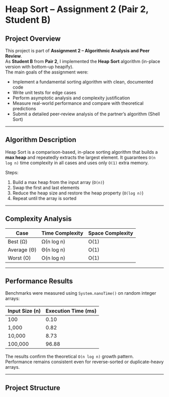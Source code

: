 #  Heap Sort – Assignment 2 (Pair 2, Student B)

##  Project Overview

This project is part of **Assignment 2 – Algorithmic Analysis and Peer Review**.  
As **Student B** from **Pair 2**, I implemented the **Heap Sort** algorithm (in-place version with bottom-up heapify).  
The main goals of the assignment were:

-  Implement a fundamental sorting algorithm with clean, documented code  
-  Write unit tests for edge cases  
-  Perform asymptotic analysis and complexity justification  
-  Measure real-world performance and compare with theoretical predictions  
-  Submit a detailed peer-review analysis of the partner’s algorithm (Shell Sort)

---

##  Algorithm Description

Heap Sort is a comparison-based, in-place sorting algorithm that builds a **max heap** and repeatedly extracts the largest element. It guarantees `O(n log n)` time complexity in all cases and uses only `O(1)` extra memory.

Steps:
1. Build a max heap from the input array (`O(n)`)
2. Swap the first and last elements
3. Reduce the heap size and restore the heap property (`O(log n)`)
4. Repeat until the array is sorted

---

##  Complexity Analysis

| Case              | Time Complexity | Space Complexity |
|-------------------|------------------|------------------|
| Best (Ω)          | Ω(n log n)       | O(1)             |
| Average (Θ)       | Θ(n log n)       | O(1)             |
| Worst (O)         | O(n log n)       | O(1)             |

---

##  Performance Results

Benchmarks were measured using `System.nanoTime()` on random integer arrays:

| Input Size (n) | Execution Time (ms) |
|----------------|----------------------|
| 100            | 0.10                |
| 1,000          | 0.82                |
| 10,000         | 8.73                |
| 100,000        | 96.88               |

 The results confirm the theoretical `O(n log n)` growth pattern.  
 Performance remains consistent even for reverse-sorted or duplicate-heavy arrays.

---

## Project Structure

